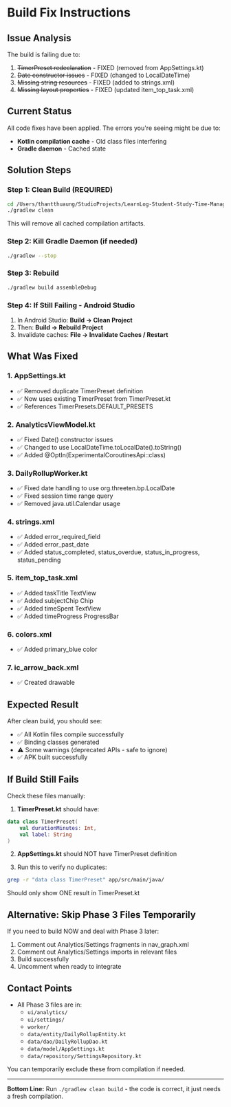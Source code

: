 # Build Fix Instructions

## Issue Analysis

The build is failing due to:
1. ~~TimerPreset redeclaration~~ - FIXED (removed from AppSettings.kt)
2. ~~Date constructor issues~~ - FIXED (changed to LocalDateTime)
3. ~~Missing string resources~~ - FIXED (added to strings.xml)
4. ~~Missing layout properties~~ - FIXED (updated item_top_task.xml)

## Current Status

All code fixes have been applied. The errors you're seeing might be due to:
- **Kotlin compilation cache** - Old class files interfering
- **Gradle daemon** - Cached state

## Solution Steps

### Step 1: Clean Build (REQUIRED)
```bash
cd /Users/thantthuaung/StudioProjects/LearnLog-Student-Study-Time-Manager
./gradlew clean
```

This will remove all cached compilation artifacts.

### Step 2: Kill Gradle Daemon (if needed)
```bash
./gradlew --stop
```

### Step 3: Rebuild
```bash
./gradlew build assembleDebug
```

### Step 4: If Still Failing - Android Studio

1. In Android Studio: **Build → Clean Project**
2. Then: **Build → Rebuild Project**
3. Invalidate caches: **File → Invalidate Caches / Restart**

## What Was Fixed

### 1. AppSettings.kt
- ✅ Removed duplicate TimerPreset definition
- ✅ Now uses existing TimerPreset from TimerPreset.kt
- ✅ References TimerPresets.DEFAULT_PRESETS

### 2. AnalyticsViewModel.kt
- ✅ Fixed Date() constructor issues
- ✅ Changed to use LocalDateTime.toLocalDate().toString()
- ✅ Added @OptIn(ExperimentalCoroutinesApi::class)

### 3. DailyRollupWorker.kt
- ✅ Fixed date handling to use org.threeten.bp.LocalDate
- ✅ Fixed session time range query
- ✅ Removed java.util.Calendar usage

### 4. strings.xml
- ✅ Added error_required_field
- ✅ Added error_past_date
- ✅ Added status_completed, status_overdue, status_in_progress, status_pending

### 5. item_top_task.xml
- ✅ Added taskTitle TextView
- ✅ Added subjectChip Chip
- ✅ Added timeSpent TextView
- ✅ Added timeProgress ProgressBar

### 6. colors.xml
- ✅ Added primary_blue color

### 7. ic_arrow_back.xml
- ✅ Created drawable

## Expected Result

After clean build, you should see:
- ✅ All Kotlin files compile successfully
- ✅ Binding classes generated
- ⚠️ Some warnings (deprecated APIs - safe to ignore)
- ✅ APK built successfully

## If Build Still Fails

Check these files manually:

1. **TimerPreset.kt** should have:
```kotlin
data class TimerPreset(
    val durationMinutes: Int,
    val label: String
)
```

2. **AppSettings.kt** should NOT have TimerPreset definition

3. Run this to verify no duplicates:
```bash
grep -r "data class TimerPreset" app/src/main/java/
```

Should only show ONE result in TimerPreset.kt

## Alternative: Skip Phase 3 Files Temporarily

If you need to build NOW and deal with Phase 3 later:

1. Comment out Analytics/Settings fragments in nav_graph.xml
2. Comment out Analytics/Settings imports in relevant files
3. Build successfully
4. Uncomment when ready to integrate

## Contact Points

- All Phase 3 files are in:
  - `ui/analytics/`
  - `ui/settings/`
  - `worker/`
  - `data/entity/DailyRollupEntity.kt`
  - `data/dao/DailyRollupDao.kt`
  - `data/model/AppSettings.kt`
  - `data/repository/SettingsRepository.kt`

You can temporarily exclude these from compilation if needed.

---

**Bottom Line:** Run `./gradlew clean build` - the code is correct, it just needs a fresh compilation.


